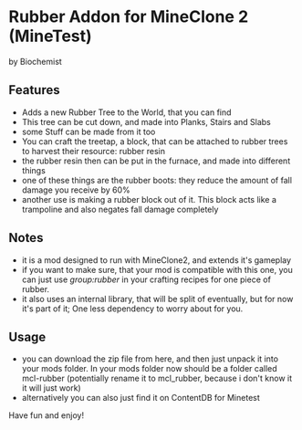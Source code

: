 # Rubber Addon for MineClone 2 (MineTest)
by Biochemist

## Features
- Adds a new Rubber Tree to the World, that you can find
- This tree can be cut down, and made into Planks, Stairs and Slabs
- some Stuff can be made from it too
- You can craft the treetap, a block, that can be attached to rubber trees to harvest their resource: rubber resin
- the rubber resin then can be put in the furnace, and made into different things
- one of these things are the rubber boots: they reduce the amount of fall damage you receive by 60%
- another use is making a rubber block out of it. This block acts like a trampoline and also negates fall damage completely

## Notes
- it is a mod designed to run with MineClone2, and extends it's gameplay
- if you want to make sure, that your mod is compatible with this one, you can just use *group:rubber* in your crafting recipes for one piece of rubber.
- it also uses an internal library, that will be split of eventually, but for now it's part of it; One less dependency to worry about for you.

## Usage
- you can download the zip file from here, and then just unpack it into your mods folder. In your mods folder now should be a folder called mcl-rubber (potentially rename it to mcl_rubber, because i don't know it it will just work)
- alternatively you can also just find it on ContentDB for Minetest


Have fun and enjoy!